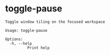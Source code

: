 # toggle-pause

```
Toggle window tiling on the focused workspace

Usage: toggle-pause

Options:
  -h, --help
          Print help

```